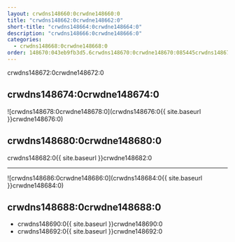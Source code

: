 ```yaml
---
layout: crwdns148660:0crwdne148660:0
title: "crwdns148662:0crwdne148662:0"
short-title: "crwdns148664:0crwdne148664:0"
description: "crwdns148666:0crwdne148666:0"
categories:
  - crwdns148668:0crwdne148668:0
order: 148670:043eb9fb3d5.6crwdns148670:0crwdne148670:085445crwdns148670:0crwdne148670:0crwdns148670:0crwdne148670:0
---
```

crwdns148672:0crwdne148672:0

## crwdns148674:0crwdne148674:0

![crwdns148678:0crwdne148678:0](crwdns148676:0{{ site.baseurl }}crwdne148676:0)

## crwdns148680:0crwdne148680:0

crwdns148682:0{{ site.baseurl }}crwdne148682:0

<hr />

![crwdns148686:0crwdne148686:0](crwdns148684:0{{ site.baseurl }}crwdne148684:0)

## crwdns148688:0crwdne148688:0

- crwdns148690:0{{ site.baseurl }}crwdne148690:0 
- crwdns148692:0{{ site.baseurl }}crwdne148692:0